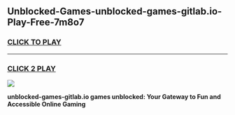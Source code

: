 
## Unblocked-Games-unblocked-games-gitlab.io-Play-Free-7m8o7
<h3>
<a href="https://premium76.site?title=unblocked-games-gitlab.io&ref=20A">CLICK TO PLAY</a></h3>
<hr>

<h3>
<a href="https://premium76.site?title=unblocked-games-gitlab.io&ref=20A">CLICK 2 PLAY</a>
  
</h3>

<a href="https://premium76.site?title=unblocked-games-gitlab.io&ref=20A"><img src="https://clearcache.store/games.png"></a>


**unblocked-games-gitlab.io games unblocked: Your Gateway to Fun and Accessible Online Gaming**
